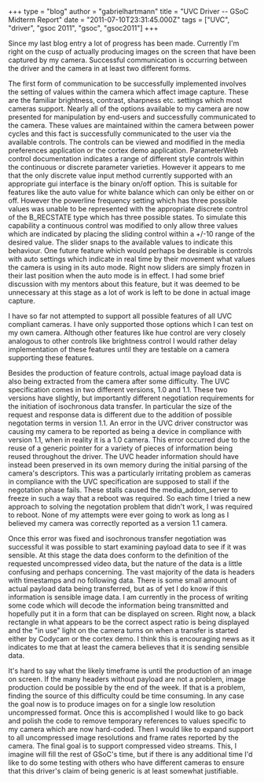 +++
type = "blog"
author = "gabrielhartmann"
title = "UVC Driver -- GSoC Midterm Report"
date = "2011-07-10T23:31:45.000Z"
tags = ["UVC", "driver", "gsoc 2011", "gsoc", "gsoc2011"]
+++

Since my last blog entry a lot of progress has been made.  Currently I'm right on the cusp of actually producing images on the screen that have been captured by my camera.  Successful communication is occurring between the driver and the camera in at least two different forms.

The first form of communication to be successfully implemented involves the setting of values within the camera which affect image capture.  These are the familiar brightness, contrast, sharpness etc. settings which most cameras support.  Nearly all of the options available to my camera are now presented for manipulation by end-users and successfully communicated to the camera.  These values are maintained within the camera between power cycles and this fact is successfully communicated to the user via the available controls.  The controls can be viewed and modified in the media preferences application or the cortex demo application.  ParameterWeb control documentation indicates a range of different style controls within the continuous or discrete parameter varieties.  However it appears to me that the only discrete value input method currently supported with an appropriate gui interface is the binary on/off option.  This is suitable for features like the auto value for white balance which can only be either on or off.  However the powerline frequency setting which has three possible values was unable to be represented with the appropriate discrete control of the B_RECSTATE type which has three possible states.  To simulate this capability a continuous control was modified to only allow three values which are indicated by placing the sliding control within a +/-10 range of the desired value.  The slider snaps to the available values to indicate this behaviour.  One future feature which would perhaps be desirable is controls with auto settings which indicate in real time by their movement what values the camera is using in its auto mode.  Right now sliders are simply frozen in their last position when the auto mode is in effect.  I had some brief discussion with my mentors about this feature, but it was deemed to be unnecessary at this stage as a lot of work is left to be done in actual image capture.
<!--break-->
I have so far not attempted to support all possible features of all UVC compliant cameras.  I have only supported those options which I can test on my own camera.  Although other features like hue control are very closely analogous to other controls like brightness control I would rather delay implementation of these features until they are testable on a camera supporting these features.

Besides the production of feature controls, actual image payload data is also being extracted from the camera after some difficulty.  The UVC specification comes in two different versions, 1.0 and 1.1.  These two versions have slightly, but importantly different negotiation requirements for the initiation of isochronous data transfer.  In particular the size of the request and response data is different due to the addition of possible negotation terms in version 1.1.  An error in the UVC driver constructor was causing my camera to be reported as being a device in compliance with version 1.1, when in reality it is a 1.0 camera.  This error occurred due to the reuse of a generic pointer for a variety of pieces of information being reused throughout the driver.  The UVC header information should have instead been preserved in its own memory during the initial parsing of the camera's descriptors.  This was a particularly irritating problem as cameras in compliance with the UVC specification are supposed to stall if the negotation phase fails.  These stalls caused the media_addon_server to freeze in such a way that a reboot was required.  So each time I tried a new approach to solving the negotation problem that didn't work, I was required to reboot.  None of my attempts were ever going to work as long as I believed my camera was correctly reported as a version 1.1 camera.

Once this error was fixed and isochronous transfer negotiation was successful it was possible to start examining payload data to see if it was sensible.  At this stage the data does conform to the definition of the requested uncompressed video data, but the nature of the data is a little confusing and perhaps concerning.  The vast majority of the data is headers with timestamps and no following data.  There is some small amount of actual payload data being transferred, but as of yet I do know if this information is sensible image data.  I am currently in the process of writing some code which will decode the information being transmitted and hopefully put it in a form that can be displayed on screen.  Right now, a black rectangle in what appears to be the correct aspect ratio is being displayed and the "in use" light on the camera turns on when a transfer is started either by Codycam or the cortex demo.  I think this is encouraging news as it indicates to me that at least the camera believes that it is sending sensible data.

It's hard to say what the likely timeframe is until the production of an image on screen.  If the many headers without payload are not a problem, image production could be possible by the end of the week.  If that is a problem, finding the source of this difficulty could be time consuming.  In any case the goal now is to produce images on for a single low resolution uncompressed format.  Once this is accomplished I would like to go back and polish the code to remove temporary references to values specific to my camera which are now hard-coded.  Then I would like to expand support to all uncompressed image resolutions and frame rates reported by the camera.  The final goal is to support compressed video streams.  This, I imagine will fill the rest of GSoC's time, but if there is any additional time I'd like to do some testing with others who have different cameras to ensure that this driver's claim of being generic is at least somewhat justifiable.